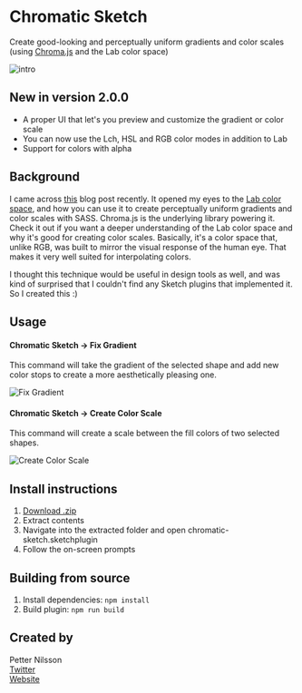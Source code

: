 # Chromatic Sketch

Create good-looking and perceptually uniform gradients and color scales (using [Chroma.js](https://github.com/gka/chroma.js) and the Lab color space)

![intro](https://cloud.githubusercontent.com/assets/1426460/25557981/a0e96b40-2d1d-11e7-9a5a-0bd3cbbdc746.png)

## New in version 2.0.0
- A proper UI that let's you preview and customize the gradient or color scale
- You can now use the Lch, HSL and RGB color modes in addition to Lab
- Support for colors with alpha

## Background
I came across [this](https://blog.bugsnag.com/chromatic-sass/) blog post recently. It opened my eyes to the [Lab color space](https://en.wikipedia.org/wiki/Lab_color_space), and how you can use it to create perceptually uniform gradients and color scales with SASS. Chroma.js is the underlying library powering it. Check it out if you want a deeper understanding of the Lab color space and why it's good for creating color scales. Basically, it's a color space that, unlike RGB, was built to mirror the visual response of the human eye. That makes it very well suited for interpolating colors.

I thought this technique would be useful in design tools as well, and was kind of surprised that I couldn't find any Sketch plugins that implemented it. So I created this :)

## Usage
#### Chromatic Sketch -> Fix Gradient
This command will take the gradient of the selected shape and add new color stops to create a more aesthetically pleasing one.

![Fix Gradient](https://user-images.githubusercontent.com/1426460/33186103-4ff74096-d087-11e7-940d-0ee41190aab4.png)

#### Chromatic Sketch -> Create Color Scale
This command will create a scale between the fill colors of two selected shapes.

![Create Color Scale](https://user-images.githubusercontent.com/1426460/33186102-4e2d8734-d087-11e7-8299-356ecbe83b58.png)

## Install instructions
1. [Download .zip](https://github.com/petterheterjag/chromatic-sketch/archive/master.zip)
2. Extract contents
3. Navigate into the extracted folder and open chromatic-sketch.sketchplugin
4. Follow the on-screen prompts


## Building from source
1. Install dependencies: `npm install`
2. Build plugin: `npm run build`

## Created by
Petter Nilsson  
[Twitter](https://twitter.com/petterheterjag)  
[Website](http://petter.pro)

